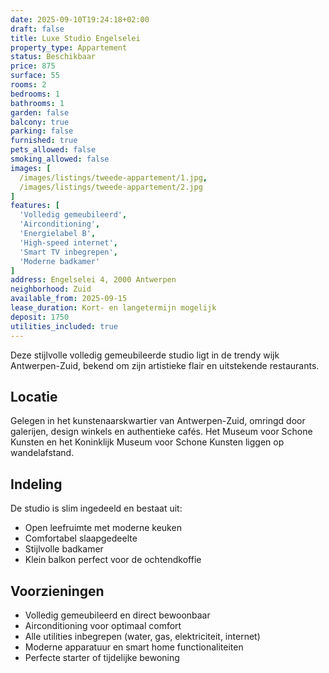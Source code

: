 ```yaml
---
date: 2025-09-10T19:24:18+02:00
draft: false
title: Luxe Studio Engelselei
property_type: Appartement
status: Beschikbaar
price: 875
surface: 55
rooms: 2
bedrooms: 1
bathrooms: 1
garden: false
balcony: true
parking: false
furnished: true
pets_allowed: false
smoking_allowed: false
images: [
  /images/listings/tweede-appartement/1.jpg,
  /images/listings/tweede-appartement/2.jpg
]
features: [
  'Volledig gemeubileerd',
  'Airconditioning',
  'Energielabel B',
  'High-speed internet',
  'Smart TV inbegrepen',
  'Moderne badkamer'
]
address: Engelselei 4, 2000 Antwerpen
neighborhood: Zuid
available_from: 2025-09-15
lease_duration: Kort- en langetermijn mogelijk
deposit: 1750
utilities_included: true
---
```


Deze stijlvolle volledig gemeubileerde studio ligt in de trendy wijk Antwerpen-Zuid, bekend om zijn artistieke flair en uitstekende restaurants.

## Locatie
Gelegen in het kunstenaarskwartier van Antwerpen-Zuid, omringd door galerijen, design winkels en authentieke cafés. Het Museum voor Schone Kunsten en het Koninklijk Museum voor Schone Kunsten liggen op wandelafstand.

## Indeling
De studio is slim ingedeeld en bestaat uit:
- Open leefruimte met moderne keuken
- Comfortabel slaapgedeelte
- Stijlvolle badkamer
- Klein balkon perfect voor de ochtendkoffie

## Voorzieningen
- Volledig gemeubileerd en direct bewoonbaar
- Airconditioning voor optimaal comfort
- Alle utilities inbegrepen (water, gas, elektriciteit, internet)
- Moderne apparatuur en smart home functionaliteiten
- Perfecte starter of tijdelijke bewoning